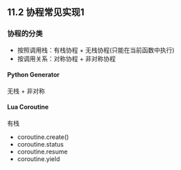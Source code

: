 ## 11.2 协程常见实现1

### 协程的分类

- 按照调用栈：有栈协程 + 无栈协程(只能在当前函数中执行)
- 按调用关系：对称协程 + 非对称协程

#### Python Generator

无栈 + 非对称

#### Lua Coroutine
有栈
- coroutine.create()
- coroutine.status
- coroutine.resume
- coroutine.yield
